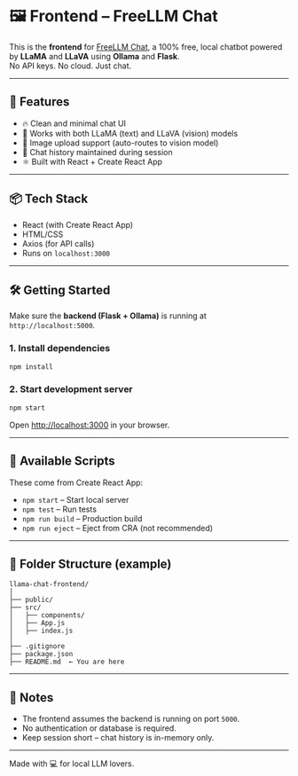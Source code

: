 # 🖼️ Frontend – FreeLLM Chat

This is the **frontend** for [FreeLLM Chat](https://github.com/disastrousDEVIL/freellm-chat-with-llama-and-llava), a 100% free, local chatbot powered by **LLaMA** and **LLaVA** using **Ollama** and **Flask**.  
No API keys. No cloud. Just chat.

---

## 🚀 Features

- 🔥 Clean and minimal chat UI
- 🧠 Works with both LLaMA (text) and LLaVA (vision) models
- 📸 Image upload support (auto-routes to vision model)
- 🧾 Chat history maintained during session
- ⚛️ Built with React + Create React App

---

## 📦 Tech Stack

- React (with Create React App)
- HTML/CSS
- Axios (for API calls)
- Runs on `localhost:3000`

---

## 🛠️ Getting Started

Make sure the **backend (Flask + Ollama)** is running at `http://localhost:5000`.

### 1. Install dependencies
```bash
npm install
```

### 2. Start development server
```bash
npm start
```

Open [http://localhost:3000](http://localhost:3000) in your browser.

---

## 🧪 Available Scripts

These come from Create React App:

- `npm start` – Start local server
- `npm test` – Run tests
- `npm run build` – Production build
- `npm run eject` – Eject from CRA (not recommended)

---

## 📁 Folder Structure (example)

```
llama-chat-frontend/
│
├── public/
├── src/
│   ├── components/
│   ├── App.js
│   ├── index.js
│
├── .gitignore
├── package.json
├── README.md  ← You are here
```

---

## 📝 Notes

- The frontend assumes the backend is running on port `5000`.
- No authentication or database is required.
- Keep session short – chat history is in-memory only.

---

Made with 💻 for local LLM lovers.
